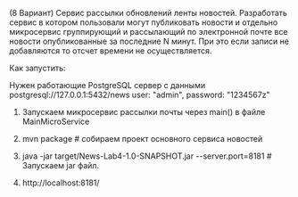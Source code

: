 (8 Вариант) Сервис рассылки обновлений ленты новостей.
Разработать сервис в котором пользовали могут публиковать новости и отдельно микросервис группирующий и рассылающий по электронной почте все новости опубликованные за последние N минут.
При это если записи не добавляются то отсчет времени не осуществляется.

Как запустить:

Нужен работающие PostgreSQL сервер с данными  postgresql://127.0.0.1:5432/news user: "admin", password: "1234567z"

1. Запускаем микросервис рассылки почты через main() в файле MainMicroService

2. mvn package # собираем проект основного сервиса новостей

3. java -jar target/News-Lab4-1.0-SNAPSHOT.jar --server.port=8181 # Запускаем jar файл.

4. http://localhost:8181/